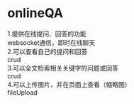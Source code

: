 # onlineQA
1.提供在线提问、回答的功能  
websocket通信，即时在线聊天  
2.可以查看自己的提问和回答  
crud  
3.可以全文检索相关关键字的问题或回答  
crud  
4.可以上传图片，并在页面上查看（缩略图）  
fileUpload  
